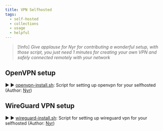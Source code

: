 ```yaml
---
title: VPN Selfhosted
tags:
  - self-hosted
  - collections
  - usage
  - helpful
---
```

>[!info] *Give applause for Nyr for contributing a wonderful setup, with those script, you just need 1 minutes for creating your own VPN and safely connected remotely with your network*
## OpenVPN setup
▶️ ▶️ [openvpn-install.sh](https://github.com/Nyr/openvpn-install/blob/master/openvpn-install.sh): Script for setting up openvpn for your selfhosted (Author: [Nyr](https://github.com/Nyr))

##  WireGuard VPN setup
▶️ ▶️ [wireguard-install.sh](https://github.com/Nyr/wireguard-install/blob/master/wireguard-install.sh): Script for setting up wireguard vpn for your selfhosted (Author: [Nyr](https://github.com/Nyr))



